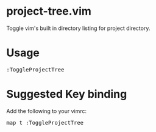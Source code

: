 # project-tree.vim
Toggle vim's built in directory listing for project directory.

# Usage
<pre>
:ToggleProjectTree
</pre>

# Suggested Key binding
Add the following to your vimrc:
<pre>
map <leader>t :ToggleProjectTree
</pre>
